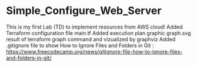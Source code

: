 # Simple_Configure_Web_Server
This is my first Lab (TD) to implement resources from AWS cloud!
Added Terraform configuration file main.tf
Added execution plan graphic graph.svg result of terraform graph command and vizualized by graphviz
Added .gitignore file to show How to Ignore Files and Folders in Git : 
https://www.freecodecamp.org/news/gitignore-file-how-to-ignore-files-and-folders-in-git/ 
